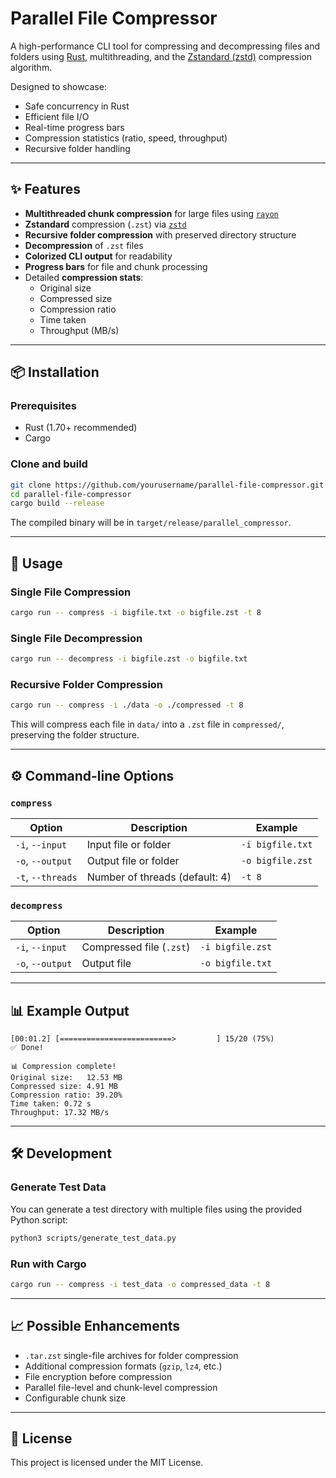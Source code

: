# Parallel File Compressor

A high-performance CLI tool for compressing and decompressing files and folders using [Rust](https://www.rust-lang.org/), multithreading, and the [Zstandard (zstd)](https://facebook.github.io/zstd/) compression algorithm.

Designed to showcase:
- Safe concurrency in Rust
- Efficient file I/O
- Real-time progress bars
- Compression statistics (ratio, speed, throughput)
- Recursive folder handling

---

## ✨ Features

- **Multithreaded chunk compression** for large files using [`rayon`](https://docs.rs/rayon)
- **Zstandard** compression (`.zst`) via [`zstd`](https://docs.rs/zstd)
- **Recursive folder compression** with preserved directory structure
- **Decompression** of `.zst` files
- **Colorized CLI output** for readability
- **Progress bars** for file and chunk processing
- Detailed **compression stats**:
  - Original size
  - Compressed size
  - Compression ratio
  - Time taken
  - Throughput (MB/s)

---

## 📦 Installation

### Prerequisites
- Rust (1.70+ recommended)
- Cargo

### Clone and build
```bash
git clone https://github.com/yourusername/parallel-file-compressor.git
cd parallel-file-compressor
cargo build --release
```

The compiled binary will be in `target/release/parallel_compressor`.

---

## 🚀 Usage

### Single File Compression
```bash
cargo run -- compress -i bigfile.txt -o bigfile.zst -t 8
```

### Single File Decompression
```bash
cargo run -- decompress -i bigfile.zst -o bigfile.txt
```

### Recursive Folder Compression
```bash
cargo run -- compress -i ./data -o ./compressed -t 8
```
This will compress each file in `data/` into a `.zst` file in `compressed/`, preserving the folder structure.

---

## ⚙️ Command-line Options

### `compress`
| Option | Description | Example |
|--------|-------------|---------|
| `-i`, `--input` | Input file or folder | `-i bigfile.txt` |
| `-o`, `--output` | Output file or folder | `-o bigfile.zst` |
| `-t`, `--threads` | Number of threads (default: 4) | `-t 8` |

### `decompress`
| Option | Description | Example |
|--------|-------------|---------|
| `-i`, `--input` | Compressed file (`.zst`) | `-i bigfile.zst` |
| `-o`, `--output` | Output file | `-o bigfile.txt` |

---

## 📊 Example Output

```text
[00:01.2] [=========================>         ] 15/20 (75%)
✅ Done!

📊 Compression complete!
Original size:   12.53 MB
Compressed size: 4.91 MB
Compression ratio: 39.20%
Time taken: 0.72 s
Throughput: 17.32 MB/s
```

---

## 🛠️ Development

### Generate Test Data
You can generate a test directory with multiple files using the provided Python script:
```bash
python3 scripts/generate_test_data.py
```

### Run with Cargo
```bash
cargo run -- compress -i test_data -o compressed_data -t 8
```

---

## 📈 Possible Enhancements

- `.tar.zst` single-file archives for folder compression
- Additional compression formats (`gzip`, `lz4`, etc.)
- File encryption before compression
- Parallel file-level and chunk-level compression
- Configurable chunk size

---

## 📜 License
This project is licensed under the MIT License.
